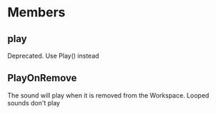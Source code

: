 # Members

## play
Deprecated. Use Play() instead

## PlayOnRemove
The sound will play when it is removed from the Workspace. Looped sounds don't play